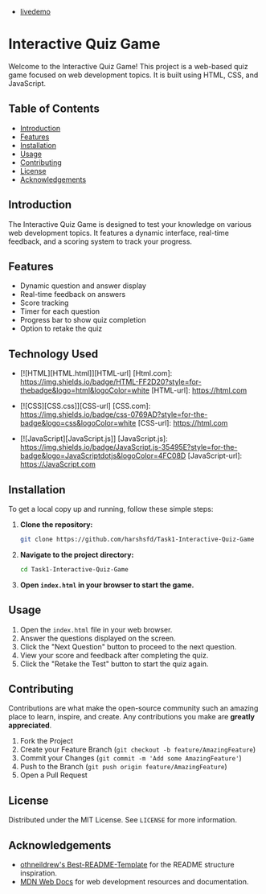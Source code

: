 - [livedemo](https://harshsfd.github.io/Task1-Interactive-Quiz-Game/)
# Interactive Quiz Game

Welcome to the Interactive Quiz Game! This project is a web-based quiz game focused on web development topics. It is built using HTML, CSS, and JavaScript.

## Table of Contents

- [Introduction](#introduction)
- [Features](#features)
- [Installation](#installation)
- [Usage](#usage)
- [Contributing](#contributing)
- [License](#license)
- [Acknowledgements](#acknowledgements)

## Introduction

The Interactive Quiz Game is designed to test your knowledge on various web development topics. It features a dynamic interface, real-time feedback, and a scoring system to track your progress.

## Features

- Dynamic question and answer display
- Real-time feedback on answers
- Score tracking
- Timer for each question
- Progress bar to show quiz completion
- Option to retake the quiz
  
## Technology Used
* [![HTML][HTML.html]][HTML-url]
[Html.com]: https://img.shields.io/badge/HTML-FF2D20?style=for-thebadge&logo=html&logoColor=white
[HTML-url]: https://html.com 

* [![CSS][CSS.css]][CSS-url]
[CSS.com]: https://img.shields.io/badge/css-0769AD?style=for-the-badge&logo=css&logoColor=white
[CSS-url]: https://html.com 

* [![JavaScript][JavaScript.js]]
[JavaScript.js]: https://img.shields.io/badge/JavaScript.js-35495E?style=for-the-badge&logo=JavaScriptdotjs&logoColor=4FC08D
[JavaScript-url]: https://JavaScript.com
  
## Installation

To get a local copy up and running, follow these simple steps:

1. **Clone the repository:**
    ```bash
    git clone https://github.com/harshsfd/Task1-Interactive-Quiz-Game
    ```

2. **Navigate to the project directory:**
    ```bash
    cd Task1-Interactive-Quiz-Game
    ```

3. **Open `index.html` in your browser to start the game.**

## Usage

1. Open the `index.html` file in your web browser.
2. Answer the questions displayed on the screen.
3. Click the "Next Question" button to proceed to the next question.
4. View your score and feedback after completing the quiz.
5. Click the "Retake the Test" button to start the quiz again.

## Contributing

Contributions are what make the open-source community such an amazing place to learn, inspire, and create. Any contributions you make are **greatly appreciated**.

1. Fork the Project
2. Create your Feature Branch (`git checkout -b feature/AmazingFeature`)
3. Commit your Changes (`git commit -m 'Add some AmazingFeature'`)
4. Push to the Branch (`git push origin feature/AmazingFeature`)
5. Open a Pull Request

## License

Distributed under the MIT License. See `LICENSE` for more information.

## Acknowledgements

- [othneildrew's Best-README-Template](https://github.com/othneildrew/Best-README-Template) for the README structure inspiration.
- [MDN Web Docs](https://developer.mozilla.org/) for web development resources and documentation.
